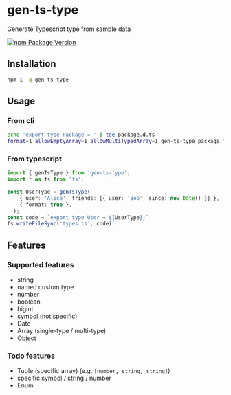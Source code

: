 # gen-ts-type
Generate Typescript type from sample data

[![npm Package Version](https://img.shields.io/npm/v/gen-ts-type.svg?maxAge=2592000)](https://www.npmjs.com/package/gen-ts-type)

## Installation
```bash
npm i -g gen-ts-type
```

## Usage
### From cli
```bash
echo 'export type Package = ' | tee package.d.ts
format=1 allowEmptyArray=1 allowMultiTypedArray=1 gen-ts-type package.json | tee -a package.d.ts
```
### From typescript
```typescript
import { genTsType } from 'gen-ts-type';
import * as fs from 'fs';

const UserType = genTsType(
    { user: 'Alice', friends: [{ user: 'Bob', since: new Date() }] },
    { format: true },
  );
const code = `export type User = ${UserType};`
fs.writeFileSync('types.ts', code);
```

## Features

### Supported features
- string
- named custom type
- number
- boolean
- bigint
- symbol (not specific)
- Date
- Array (single-type / multi-type)
- Object

### Todo features
- Tuple (specific array) (e.g. `[number, string, string]`)
- specific symbol / string / number
- Enum
